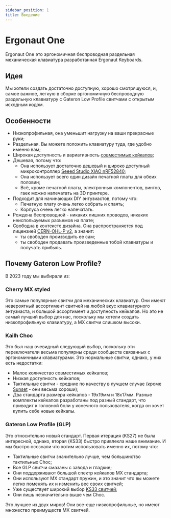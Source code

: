 ```yaml
---
sidebar_position: 1
title: Введение
---
```


# Ergonaut One

Ergonaut One это эргономичная беспроводная раздельная механическая клавиатура разработанная Ergonaut Keyboards.

## Идея

Мы хотели создать достаточно доступную, хорошо смотрящуюся, и, самое важное, легкую в сборке эргономичную беспроводную раздельную клавиатуру с Gateron Low Profile свитчами с открытым исходным кодом.

## Особенности

* Низкопрофильная, она уменьшит нагрузку на ваши прекрасные руки;
* Раздельная. Вы можете положить клавиатуру туда, где удобно именно вам;
* Широкая доступность и вариативность [совместимых кейкапов](../../switches/gateron-low-profile#совместимость-с-кейкапами);
* Дешевая, потому что:
  * Она использует достаточно дешевый и широко доступный микроконтроллер [Seeed Studio XIAO nRF52840](https://wiki.seeedstudio.com/XIAO_BLE/);
  * Она использует всего один дизайн печатной платы для обеих половин;
  * Всё, кроме печатной платы, электронных компонентов, винтов, гаек можно напечатать на 3D принтере.
* Подходит для начинающих DIY энтузиастов, потому что:
  * Печатную плату очень легко собрать и спаять;
  * Корпуса очень легко напечатать.
* Рождена беспроводной - никаких лишних проводов, никаких неиспользуемых разъемов на плате;
* Свободна в контексте дизайна. Она распространяется под лицензией [CERN-OHL-P v2](https://ohwr.org/cern_ohl_p_v2.pdf), а значит:
  * ты свободен производить ее сам;
  * ты свободен продавать произведенные тобой клавиатуры и получать прибыль.

## Почему Gateron Low Profile?

В 2023 году мы выбирали из:

### Cherry MX styled

Это самые популярные свитчи для механических клавиатур. Они имеют невероятный ассортимент свитчей на любой вкус клавиатурного энтузиаста, и большой ассортимент и доступность кейкапов. Но это не самый лучший выбор для нас, поскольку мы хотели создать низкопрофильную клавиатуру, а MX свитчи слишком высоки.

### Kailh Choc

Это был наш очевидный следующий выбор, поскольку эти переключатели весьма популярны среди сообществ связанных с эргономичными клавиатурами. Это нормальные свитчи, однако, у них есть недостатки:

* Малое количество совместимых кейкапов;
* Низкая доступность кейкапов;
* Тактильные свитчи - средние по качеству в лучшем случае (кроме [Sunset](https://lowprokb.ca/products/sunset-tactile-choc-switches) - они весьма хороши);
* Два стандарта размера кейкапов - 19x19мм и 18x17мм. Разные комплекты кейкапов разработаны под разный стандарт, что приводит к головной боли у конечного пользователя, когда он хочет купить себе новые кейкапы.

### Gateron Low Profile (GLP)

Это относительно новый стандарт. Первая итерация (KS27) не была интересной, однако, вторая (KS33) быстро привлекла наше внимание. И мы быстро осознали что хотим использовать именно их, потому что:

* Тактильные свитчи значительно лучше, чем большинство тактильных Choc;
* Все GLP свитчи смазаны с завода и гладкие;
* Они поддерживают большой спектр кейкапов MX стандарта;
* Они используют MX стандарт пружин, и это значит что вы можете легко поменять их и изменить вес своих свитчей;
* Уже существует широкий выбор [KS33 свитчей](../../switches/gateron-low-profile#ks-33-v2);
* Они лишь незначительно выше чем Choc.

Это лучшее из двух миров! Они все-еще низкопрофильные, но имеют множество преимуществ MX свитчей.
